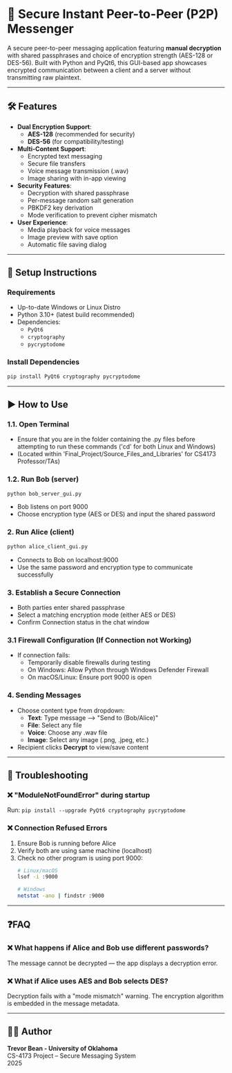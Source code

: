 # 🔐 Secure Instant Peer-to-Peer (P2P) Messenger

A secure peer-to-peer messaging application featuring **manual decryption** with shared passphrases and choice of encryption strength (AES-128 or DES-56). Built with Python and PyQt6, this GUI-based app showcases encrypted communication between a client and a server without transmitting raw plaintext.

---

## 🛠 Features

- **Dual Encryption Support**:
  - **AES-128** (recommended for security)
  - **DES-56** (for compatibility/testing)
- **Multi-Content Support**:
  - Encrypted text messaging
  - Secure file transfers
  - Voice message transmission (.wav)
  - Image sharing with in-app viewing
- **Security Features**:
  - Decryption with shared passphrase
  - Per-message random salt generation
  - PBKDF2 key derivation 
  - Mode verification to prevent cipher mismatch
- **User Experience**:
  - Media playback for voice messages
  - Image preview with save option
  - Automatic file saving dialog

---

## 🚀 Setup Instructions

### Requirements
- Up-to-date Windows or Linux Distro
- Python 3.10+ (latest build recommended)
- Dependencies:
  - `PyQt6`
  - `cryptography`
  - `pycryptodome`

### Install Dependencies

```bash
pip install PyQt6 cryptography pycryptodome 
```

---
## ▶️ How to Use

### 1.1. Open Terminal 

- Ensure that you are in the folder containing the .py files before attempting to run these commands ('cd' for both Linux and Windows)
- (Located within 'Final_Project/Source_Files_and_Libraries' for CS4173 Professor/TAs)

### 1.2. Run Bob (server)

```bash
python bob_server_gui.py
```

- Bob listens on port 9000
- Choose encryption type (AES or DES) and input the shared password

### 2. Run Alice (client)

```bash
python alice_client_gui.py
```

- Connects to Bob on localhost:9000
- Use the same password and encryption type to communicate successfully

### 3. Establish a Secure Connection

- Both parties enter shared passphrase
- Select a matching encryption mode (either AES or DES)
- Confirm Connection status in the chat window

### 3.1 Firewall Configuration (If Connection not Working)
- If connection fails:
  - Temporarily disable firewalls during testing
  - On Windows: Allow Python through Windows Defender Firewall
  - On macOS/Linux: Ensure port 9000 is open

### 4. Sending Messages

- Choose content type from dropdown:
  - **Text**: Type message --> "Send to (Bob/Alice)"
  - **File**: Select any file 
  - **Voice**: Choose any .wav file
  - **Image**: Select any image (.png, .jpeg, etc.)
- Recipient clicks **Decrypt** to view/save content
---

## 🐛 Troubleshooting

### ❌ "ModuleNotFoundError" during startup
Run: `pip install --upgrade PyQt6 cryptography pycryptodome`

### ❌ Connection Refused Errors
1. Ensure Bob is running before Alice
2. Verify both are using same machine (localhost)
3. Check no other program is using port 9000:
   ```bash
   # Linux/macOS
   lsof -i :9000
   
   # Windows
   netstat -ano | findstr :9000
---

## ❓FAQ

### ❌ What happens if Alice and Bob use different passwords?
The message cannot be decrypted — the app displays a decryption error.

### ❌ What if Alice uses AES and Bob selects DES?
Decryption fails with a "mode mismatch" warning. The encryption algorithm is embedded in the message metadata.

---
## 🧑‍💻 Author

**Trevor Bean - University of Oklahoma**  
CS-4173 Project – Secure Messaging System  
2025


